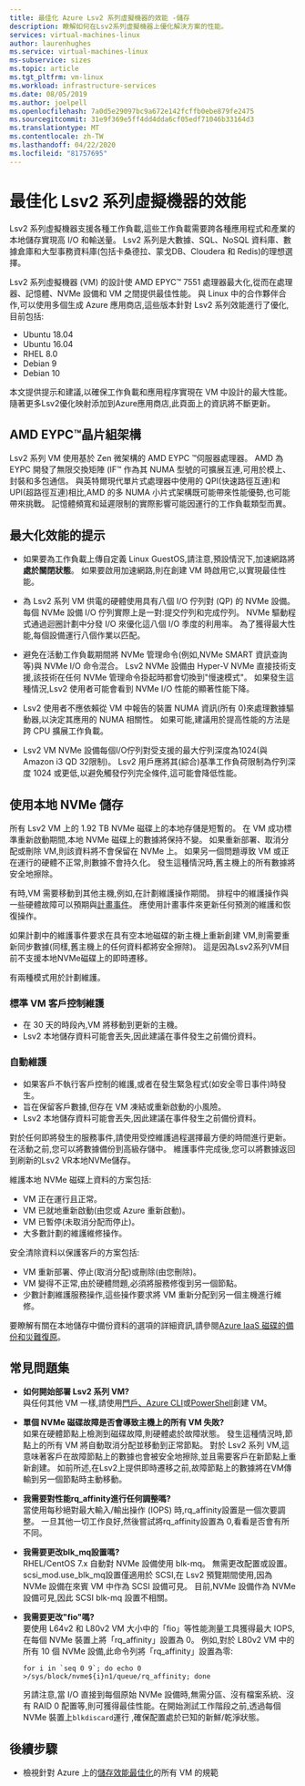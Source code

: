 ```yaml
---
title: 最佳化 Azure Lsv2 系列虛擬機器的效能 -儲存
description: 瞭解如何在Lsv2系列虛擬機器上優化解決方案的性能。
services: virtual-machines-linux
author: laurenhughes
ms.service: virtual-machines-linux
ms-subservice: sizes
ms.topic: article
ms.tgt_pltfrm: vm-linux
ms.workload: infrastructure-services
ms.date: 08/05/2019
ms.author: joelpell
ms.openlocfilehash: 7a0d5e29097bc9a672e142fcffb0ebe879fe2475
ms.sourcegitcommit: 31e9f369e5ff4dd4dda6cf05edf71046b33164d3
ms.translationtype: MT
ms.contentlocale: zh-TW
ms.lasthandoff: 04/22/2020
ms.locfileid: "81757695"
---
```

# <a name="optimize-performance-on-the-lsv2-series-virtual-machines"></a>最佳化 Lsv2 系列虛擬機器的效能

Lsv2 系列虛擬機器支援各種工作負載,這些工作負載需要跨各種應用程式和產業的本地儲存實現高 I/O 和輸送量。  Lsv2 系列是大數據、SQL、NoSQL 資料庫、數據倉庫和大型事務資料庫(包括卡桑德拉、蒙戈DB、Cloudera 和 Redis)的理想選擇。

Lsv2 系列虛擬機器 (VM) 的設計使 AMD EPYC™ 7551 處理器最大化,從而在處理器、記憶體、NVMe 設備和 VM 之間提供最佳性能。 與 Linux 中的合作夥伴合作,可以使用多個生成 Azure 應用商店,這些版本針對 Lsv2 系列效能進行了優化,目前包括:

- Ubuntu 18.04
- Ubuntu 16.04
- RHEL 8.0
- Debian 9
- Debian 10

本文提供提示和建議,以確保工作負載和應用程序實現在 VM 中設計的最大性能。 隨著更多Lsv2優化映射添加到Azure應用商店,此頁面上的資訊將不斷更新。

## <a name="amd-eypc-chipset-architecture"></a>AMD EYPC™晶片組架構

Lsv2 系列 VM 使用基於 Zen 微架構的 AMD EYPC ™伺服器處理器。 AMD 為 EYPC 開發了無限交換矩陣 (IF™ 作為其 NUMA 型號的可擴展互連,可用於模上、封裝和多包通信。 與英特爾現代單片式處理器中使用的 QPI(快速路徑互連)和 UPI(超路徑互連)相比,AMD 的多 NUMA 小片式架構既可能帶來性能優勢,也可能帶來挑戰。 記憶體頻寬和延遲限制的實際影響可能因運行的工作負載類型而異。

## <a name="tips-to-maximize-performance"></a>最大化效能的提示

* 如果要為工作負載上傳自定義 Linux GuestOS,請注意,預設情況下,加速網路將**處於關閉狀態**。 如果要啟用加速網路,則在創建 VM 時啟用它,以實現最佳性能。

* 為 Lsv2 系列 VM 供電的硬體使用具有八個 I/O 佇列對 (QP) 的 NVMe 設備。 每個 NVMe 設備 I/O 佇列實際上是一對:提交佇列和完成佇列。 NVMe 驅動程式通過迴圈計劃中分發 I/O 來優化這八個 I/O 季度的利用率。 為了獲得最大性能,每個設備運行八個作業以匹配。

* 避免在活動工作負載期間將 NVMe 管理命令(例如,NVMe SMART 資訊查詢等)與 NVMe I/O 命令混合。 Lsv2 NVMe 設備由 Hyper-V NVMe 直接技術支援,該技術在任何 NVMe 管理命令掛起時都會切換到"慢速模式"。 如果發生這種情況,Lsv2 使用者可能會看到 NVMe I/O 性能的顯著性能下降。

* Lsv2 使用者不應依賴從 VM 中報告的裝置 NUMA 資訊(所有 0)來處理數據驅動器,以決定其應用的 NUMA 相關性。 如果可能,建議用於提高性能的方法是跨 CPU 擴展工作負載。

* Lsv2 VM NVMe 設備每個I/O佇列對受支援的最大佇列深度為1024(與Amazon i3 QD 32限制)。 Lsv2 用戶應將其(綜合)基準工作負荷限制為佇列深度 1024 或更低,以避免觸發佇列完全條件,這可能會降低性能。

## <a name="utilizing-local-nvme-storage"></a>使用本地 NVMe 儲存

所有 Lsv2 VM 上的 1.92 TB NVMe 磁碟上的本地存儲是短暫的。 在 VM 成功標準重新啟動期間,本地 NVMe 磁碟上的數據將保持不變。 如果重新部署、取消分配或刪除 VM,則該資料將不會保留在 NVMe 上。 如果另一個問題導致 VM 或正在運行的硬體不正常,則數據不會持久化。 發生這種情況時,舊主機上的所有數據將安全地擦除。

有時,VM 需要移動到其他主機,例如,在計劃維護操作期間。 排程中的維護操作與一些硬體故障可以預期與[計畫事件](scheduled-events.md)。 應使用計畫事件來更新任何預測的維護和恢復操作。

如果計劃中的維護事件要求在具有空本地磁碟的新主機上重新創建 VM,則需要重新同步數據(同樣,舊主機上的任何資料都將安全擦除)。 這是因為Lsv2系列VM目前不支援本地NVMe磁碟上的即時遷移。

有兩種模式用於計劃維護。

### <a name="standard-vm-customer-controlled-maintenance"></a>標準 VM 客戶控制維護

- 在 30 天的時段內,VM 將移動到更新的主機。
- Lsv2 本地儲存資料可能會丟失,因此建議在事件發生之前備份資料。

### <a name="automatic-maintenance"></a>自動維護

- 如果客戶不執行客戶控制的維護,或者在發生緊急程式(如安全零日事件)時發生。
- 旨在保留客戶數據,但存在 VM 凍結或重新啟動的小風險。
- Lsv2 本地儲存資料可能會丟失,因此建議在事件發生之前備份資料。

對於任何即將發生的服務事件,請使用受控維護過程選擇最方便的時間進行更新。 在活動之前,您可以將數據備份到高級存儲中。 維護事件完成後,您可以將數據返回到刷新的Lsv2 VR本地NVMe儲存。

維護本地 NVMe 磁碟上資料的方案包括:

- VM 正在運行且正常。
- VM 已就地重新啟動(由您或 Azure 重新啟動)。
- VM 已暫停(未取消分配而停止)。
- 大多數計劃的維護維修操作。

安全清除資料以保護客戶的方案包括:

- VM 重新部署、停止(取消分配)或刪除(由您刪除)。
- VM 變得不正常,由於硬體問題,必須將服務修復到另一個節點。
- 少數計劃維護服務操作,這些操作要求將 VM 重新分配到另一個主機進行維修。

要瞭解有關在本地儲存中備份資料的選項的詳細資訊,請參閱[Azure IaaS 磁碟的備份和災難復原](backup-and-disaster-recovery-for-azure-iaas-disks.md)。

## <a name="frequently-asked-questions"></a>常見問題集

* **如何開始部署 Lsv2 系列 VM?**  
   與任何其他 VM 一樣,請使用[門戶](quick-create-portal.md)[、Azure CLI](quick-create-cli.md)或[PowerShell](quick-create-powershell.md)創建 VM。

* **單個 NVMe 磁碟故障是否會導致主機上的所有 VM 失敗?**  
   如果在硬體節點上檢測到磁碟故障,則硬體處於故障狀態。 發生這種情況時,節點上的所有 VM 將自動取消分配並移動到正常節點。 對於 Lsv2 系列 VM,這意味著客戶在故障節點上的數據也會被安全地擦除,並且需要客戶在新節點上重新創建。 如前所述,在Lsv2上提供即時遷移之前,故障節點上的數據將在VM傳輸到另一個節點時主動移動。

* **我需要對性能rq_affinity進行任何調整嗎?**  
   當使用每秒絕對最大輸入/輸出操作 (IOPS) 時,rq_affinity設置是一個次要調整。 一旦其他一切工作良好,然後嘗試將rq_affinity設置為 0,看看是否會有所不同。

* **我需要更改blk_mq設置嗎?**  
   RHEL/CentOS 7.x 自動對 NVMe 設備使用 blk-mq。 無需更改配置或設置。 scsi_mod.use_blk_mq設置僅適用於 SCSI,在 Lsv2 預覽期間使用,因為 NVMe 設備在來賓 VM 中作為 SCSI 設備可見。 目前,NVMe 設備作為 NVMe 設備可見,因此 SCSI blk-mq 設置不相關。

* **我需要更改"fio"嗎?**  
   要使用 L64v2 和 L80v2 VM 大小中的「fio」等性能測量工具獲得最大 IOPS,在每個 NVMe 裝置上將「rq_affinity」設置為 0。  例如,對於 L80v2 VM 中的所有 10 個 NVMe 設備,此命令列將「rq_affinity」設置為零:

   ```console
   for i in `seq 0 9`; do echo 0 >/sys/block/nvme${i}n1/queue/rq_affinity; done
   ```

   另請注意,當 I/O 直接到每個原始 NVMe 設備時,無需分區、沒有檔案系統、沒有 RAID 0 配置等,則可獲得最佳性能。在開始測試工作階段之前,透過每個 NVMe 裝置上`blkdiscard`運行 ,確保配置處於已知的新鮮/乾淨狀態。
   
## <a name="next-steps"></a>後續步驟

* 檢視針對 Azure 上的[儲存效能最佳化](sizes-storage.md)的所有 VM 的規範
